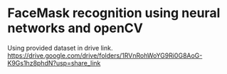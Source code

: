 # FaceMask recognition using neural networks and openCV
Using provided dataset in drive link.
https://drive.google.com/drive/folders/1RVnRohWoYG9Ri0G8AoG-K9Gs1hz8phdN?usp=share_link

